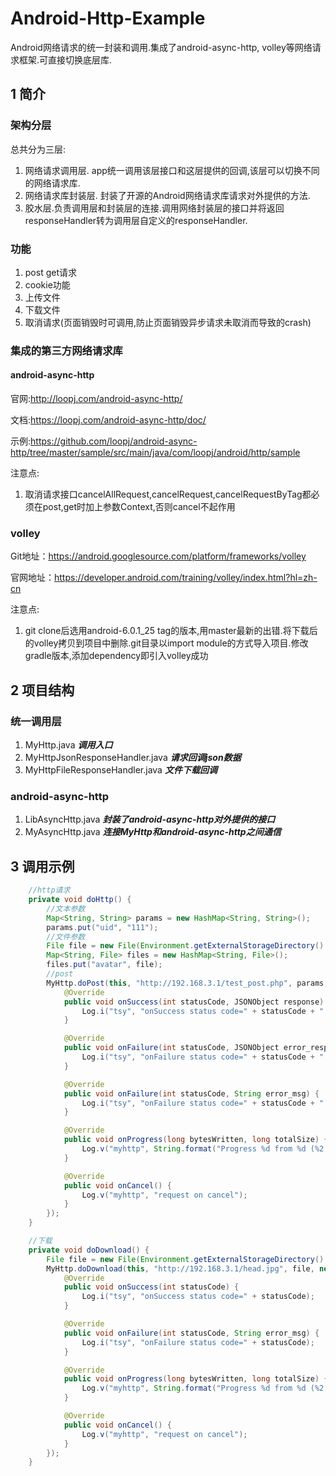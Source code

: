 # Android-Http-Example
Android网络请求的统一封装和调用.集成了android-async-http, volley等网络请求框架.可直接切换底层库.

## 1 简介

### 架构分层

总共分为三层:
1. 网络请求调用层. app统一调用该层接口和这层提供的回调,该层可以切换不同的网络请求库.
1. 网络请求库封装层. 封装了开源的Android网络请求库请求对外提供的方法.
1. 胶水层.负责调用层和封装层的连接.调用网络封装层的接口并将返回responseHandler转为调用层自定义的responseHandler.

### 功能
1. post get请求
1. cookie功能
1. 上传文件
1. 下载文件
1. 取消请求(页面销毁时可调用,防止页面销毁异步请求未取消而导致的crash)

### 集成的第三方网络请求库

#### android-async-http

官网:http://loopj.com/android-async-http/

文档:https://loopj.com/android-async-http/doc/

示例:https://github.com/loopj/android-async-http/tree/master/sample/src/main/java/com/loopj/android/http/sample

注意点:

1. 取消请求接口cancelAllRequest,cancelRequest,cancelRequestByTag都必须在post,get时加上参数Context,否则cancel不起作用

### volley

Git地址：https://android.googlesource.com/platform/frameworks/volley

官网地址：https://developer.android.com/training/volley/index.html?hl=zh-cn

注意点:

1. git clone后选用android-6.0.1_25 tag的版本,用master最新的出错.将下载后的volley拷贝到项目中删除.git目录以import module的方式导入项目.修改gradle版本,添加dependency即引入volley成功

## 2 项目结构

### 统一调用层
1. MyHttp.java     ***调用入口***
1. MyHttpJsonResponseHandler.java      ***请求回调json数据***
1. MyHttpFileResponseHandler.java      ***文件下载回调***

### android-async-http
1. LibAsyncHttp.java   ***封装了android-async-http对外提供的接口***
1. MyAsyncHttp.java    ***连接MyHttp和android-async-http之间通信***

## 3 调用示例

```java
    //http请求
    private void doHttp() {
        //文本参数
        Map<String, String> params = new HashMap<String, String>();
        params.put("uid", "111");
        //文件参数
        File file = new File(Environment.getExternalStorageDirectory() + "/girls/head/output_tmp.jpg");
        Map<String, File> files = new HashMap<String, File>();
        files.put("avatar", file);
        //post
        MyHttp.doPost(this, "http://192.168.3.1/test_post.php", params, files, new MyHttpJsonResponseHandler() {
            @Override
            public void onSuccess(int statusCode, JSONObject response) {
                Log.i("tsy", "onSuccess status code=" + statusCode + " response=" + response);
            }

            @Override
            public void onFailure(int statusCode, JSONObject error_response) {
                Log.i("tsy", "onFailure status code=" + statusCode + " error_response=" + error_response);
            }

            @Override
            public void onFailure(int statusCode, String error_msg) {
                Log.i("tsy", "onFailure status code=" + statusCode + " error_msg=" + error_msg);
            }

            @Override
            public void onProgress(long bytesWritten, long totalSize) {
                Log.v("myhttp", String.format("Progress %d from %d (%2.0f%%)", bytesWritten, totalSize, (totalSize > 0) ? (bytesWritten * 1.0 / totalSize) * 100 : -1));
            }

            @Override
            public void onCancel() {
                Log.v("myhttp", "request on cancel");
            }
        });
    }

    //下载
    private void doDownload() {
        File file = new File(Environment.getExternalStorageDirectory() + "/girls/head/output_tmp2.jpg");    //下载后存储的file位置
        MyHttp.doDownload(this, "http://192.168.3.1/head.jpg", file, new MyHttpFileResponseHandler() {
            @Override
            public void onSuccess(int statusCode) {
                Log.i("tsy", "onSuccess status code=" + statusCode);
            }

            @Override
            public void onFailure(int statusCode, String error_msg) {
                Log.i("tsy", "onFailure status code=" + statusCode);
            }

            @Override
            public void onProgress(long bytesWritten, long totalSize) {
                Log.v("myhttp", String.format("Progress %d from %d (%2.0f%%)", bytesWritten, totalSize, (totalSize > 0) ? (bytesWritten * 1.0 / totalSize) * 100 : -1));
            }

            @Override
            public void onCancel() {
                Log.v("myhttp", "request on cancel");
            }
        });
    }
```